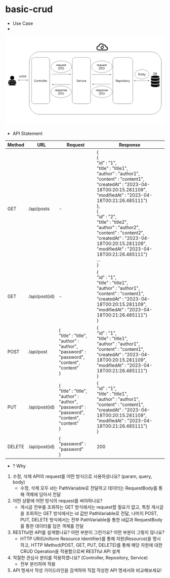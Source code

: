 # basic-crud

- Use Case
- 
![Use Case.png](Use%20Case.png)

- API Statement

| Method | URL           | Request                                                                                                          | Response                                                                                                                                                                                                                                                                                                                                                                                                                               |   
|--------|---------------|------------------------------------------------------------------------------------------------------------------|----------------------------------------------------------------------------------------------------------------------------------------------------------------------------------------------------------------------------------------------------------------------------------------------------------------------------------------------------------------------------------------------------------------------------------------|
| GET    | /api/posts    | -                                                                                                                | {<br/>{<br/>"id" : "1",<br/>"title" : "title1",<br/> "author" : "author1",<br/> "content" : "content1",<br/> "createdAt" : "2023-04-18T00:20:15.281109",<br/>"modifiedAt" : "2023-04-18T00:21:26.485111"}<br/>},<br/>{<br/>"id" : "2",<br/>"title" : "title2",<br/> "author" : "author2",<br/> "content" : "content2",<br/> "createdAt" : "2023-04-18T00:20:15.281109",<br/>"modifiedAt" : "2023-04-18T00:21:26.485111"}<br/>...<br/>} |   
| GET    | /api/post{id} | -                                                                                                                | {<br/>"id" : "1",<br/>"title" : "title1",<br/> "author" : "author1",<br/> "content" : "content1",<br/> "createdAt" : "2023-04-18T00:20:15.281109",<br/>"modifiedAt" : "2023-04-18T00:21:26.485111"}<br/>}                                                                                                                                                                                                                              |   
| POST   | /api/post     | {<br/>"title" : "title",<br/> "author" : "author",<br/> "password" : "password",<br/> "content", "content"<br/>} | {<br/>"id" : "1",<br/>"title" : "title1",<br/> "author" : "author1",<br/> "content" : "content1",<br/> "createdAt" : "2023-04-18T00:20:15.281109",<br/>"modifiedAt" : "2023-04-18T00:21:26.485111"}<br/>}                                                                                                                                                                                                                              |   
| PUT    | /api/post{id} | {<br/>"title" : "title",<br/> "author" : "author",<br/> "password" : "password",<br/> "content", "content"<br/>} | {<br/>"id" : "1",<br/>"title" : "title1",<br/> "author" : "author1",<br/> "content" : "content1",<br/> "createdAt" : "2023-04-18T00:20:15.281109",<br/>"modifiedAt" : "2023-04-18T00:21:26.485111"}<br/>}                                                                                                                                                                                                                              |  
| DELETE | /api/post{id} | {<br/>"password" : "password"<br/>}                                                                              | 200                                                                                                                                                                                                                                                                                                                                                                                                                                    |  

- ? Why
1. 수정, 삭제 API의 request를 어떤 방식으로 사용하셨나요? (param, query, body)
    - 수정, 삭제 모두 id는 PathVariable로 전달하고 데이터는 RequestBody를 통해 객체에 담아서 전달
2. 어떤 상황에 어떤 방식의 request를 써야하나요?
    - 게시글 전부를 조회하는 GET 방식에서는 request할 필요가 없고, 특정 게시글을 조회하는 GET 방식에서는 id 값만 PathVariable로 전달, 나머지 POST, PUT, DELETE 방식에서는 전부 PathVariable을 통한 id값과 RequestBody를 통한 데이터를 담은 객체를 전달
3. RESTful한 API를 설계했나요? 어떤 부분이 그런가요? 어떤 부분이 그렇지 않나요?
    - HTTP URI(Uniform Resource Identifier)를 통해 자원(Resource)을 명시하고, HTTP Method(POST, GET, PUT, DELETE)를 통해 해당 자원에 대한 CRUD Operation을 적용함으로써 RESTful API 설계
4. 적절한 관심사 분리를 적용하였나요? (Controller, Repository, Service)
    - 전부 분리하여 적용
5. API 명세서 작성 가이드라인을 검색하여 직접 작성한 API 명세서와 비교해보세요!
